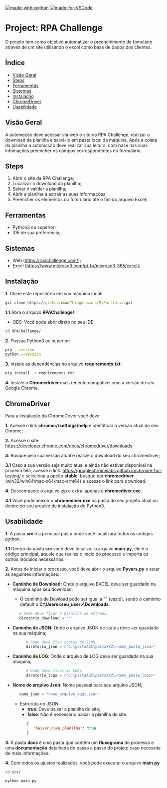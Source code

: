 [![made-with-python](https://img.shields.io/badge/Made%20with-Python-1f425f.svg)](https://www.python.org/) [![made-for-VSCode](https://img.shields.io/badge/Made%20for-VSCode-1f425f.svg)](https://code.visualstudio.com/)

# Project: RPA Challenge

O projeto tem como objetivo automatizar o preenchimento de fomulário através de um site utilizando o excel como base de dados dos clientes.

## Índice

- [Visão Geral](#visão-geral)
- [Steps](#steps)
- [Ferramentas](#ferramentas)
- [Sistemas](#sistemas)
- [Instalação](#instalação)
- [ChromeDriver](#chromedriver)
- [Usabilidade](#usabilidade)

## Visão Geral

A automação deve acessar via web o site da RPA Challenge, realizar o download da planilha e salvá-lo em pasta local da máquina. Após a coleta da planilha a automação deve realizar sua leitura, com base nas suas infomações preencher os campos correspondentes no formulário. 

## Steps

1. Abrir o site da RPA Challenge;
2. Localizar o download da planilha;
3. Salvar e validar a planilha;
4. Abrir a planilha e extrair as suas informações;
5. Preencher os elementos do fomrulário até o fim do arquivo Excel;

## Ferramentas

* Python3 ou superior;
* IDE de sua preferência;

## Sistemas

* Web (https://rpachallenge.com/);
* Excel (https://www.microsoft.com/pt-br/microsoft-365/excel);

## Instalação

**1.** Clone este repositório em sua máquina local:
```cmd
git clone https://github.com/ThiagoLozano/MyPortfolio.git
```

**1.1** Abra o arquivo **RPAChallenge/**:
   * OBS: Você pode abrir direto no seu IDE.
```cmd
cd RPAChallenge/
```

**2.** Possua Python3 ou superior:
```cmd
pip --version
python --version
```

**3.** Instale as dependências no arquivo **requirements.txt**:
```cmd
pip install -r requirements.txt
```

**4.** Instale o **Chromedriver** mais recente compatível com a versão do seu Google Chrome.

## ChromeDriver

Para a instalação do ChromeDriver você deve:

**1.** Acesse o link **chrome://settings/help** e identificar a versão atual do seu Chrome;

**2.** Acesse o site: https://developer.chrome.com/docs/chromedriver/downloads

**3.** Busque pela sua versão atual e realize o download do seu chromedriver;

**3.1** Caso a sua versão seja muito atual e ainda não estiver disponível na primeira tela, acesse o link: https://googlechromelabs.github.io/chrome-for-testing/ e seleciona a opção **stable**, busque por **chromedriver** (win32/win64/mac-x64/mac-arm64) e acesse o link para download.

**4.** Descompacte o arquivo zip e extrai apenas o **chromediver.exe**.

**4.1** Você pode anexar o **chromediver.exe** na pasta do seu projeto atual ou dentro do seu arquivo de instalação do Python3.

## Usabilidade

**1.** A pasta **src** é a principal pasta onde você localizará todos os códigos python.

**1.1** Dentro da pasta **src** você deve localizar o arquivo **main.py**, ele é o código principal, aquele que realiza o início do processo e importa os outros módulos necessários.

**2.** Antes de iniciar o processo, você deve abrir o arquivo **Pyvars.py** e setar as seguintes informações:
   
   * **Caminho de Download:** Onde o arquivo EXCEL deve ser guardado na máquina após seu download;
      * O caminho de Dowload pode ser igual a "" (vazio), sendo o caminho default o **C:\Users\<seu_user>\Downloads**.
      ```python
         # Onde deve ficar a planilha de entrada.
         diretorio_download = r""
      ``` 
   
   * **Caminho de JSON:** Onde o arquivo JSON de status deve ser guardado na sua máquina;
      ```python
            # Onde deve fica status do JSON.
            diretorio_json = r"C:\pastaABC\pastaXYZ\<nome_pasta_json>"
      ```
   
   * **Caminho de LOG**: Onde o arquivo de LOG deve ser guardado na sua máquina;
      ```python
            # Onde deve ficar as LOGs.
            diretorio_logs = r"C:\pastaABC\pastaXYZ\<nome_pasta_logs>"
      ```
   
   * **Nome do arquivo Json**: Nome pessoal para seu arquivo JSON;
      ```python
         name_json = "nome_arquivo_aqui.json"
      ```

      * Estruruta do JSON:
         - **true**: Deve baixar a planilha do site;
         - **false**: Não é necessário baixar a planilha do site.
         ```json
            {
               "baixar_nova_planilha": true
            }
         ```

**3.** A pasta **docs** é uma pasta que contêm um **fluxograma** do processo e uma **documentação** detalhada do passo a passo do projeto caso necessite de mais informações.

**4.** Com todos os ajustes realizados, você pode executar o arquivo **main.py**

```cmd
cd src/
```
```cmd
python main.py
```
